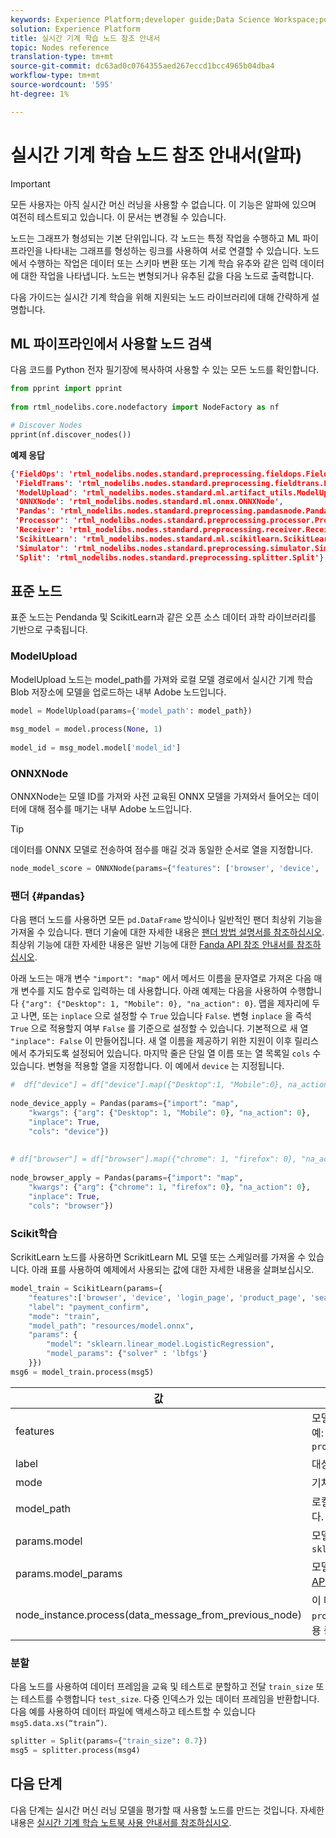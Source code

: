 ```yaml
---
keywords: Experience Platform;developer guide;Data Science Workspace;popular topics;Real-time Machine Learning;node reference;
solution: Experience Platform
title: 실시간 기계 학습 노드 참조 안내서
topic: Nodes reference
translation-type: tm+mt
source-git-commit: dc63ad0c0764355aed267eccd1bcc4965b04dba4
workflow-type: tm+mt
source-wordcount: '595'
ht-degree: 1%

---
```



# 실시간 기계 학습 노드 참조 안내서(알파)

>[!IMPORTANT]
>모든 사용자는 아직 실시간 머신 러닝을 사용할 수 없습니다. 이 기능은 알파에 있으며 여전히 테스트되고 있습니다. 이 문서는 변경될 수 있습니다.

노드는 그래프가 형성되는 기본 단위입니다. 각 노드는 특정 작업을 수행하고 ML 파이프라인을 나타내는 그래프를 형성하는 링크를 사용하여 서로 연결할 수 있습니다. 노드에서 수행하는 작업은 데이터 또는 스키마 변환 또는 기계 학습 유추와 같은 입력 데이터에 대한 작업을 나타냅니다. 노드는 변형되거나 유추된 값을 다음 노드로 출력합니다.

다음 가이드는 실시간 기계 학습을 위해 지원되는 노드 라이브러리에 대해 간략하게 설명합니다.

## ML 파이프라인에서 사용할 노드 검색

다음 코드를 Python 전자 필기장에 복사하여 사용할 수 있는 모든 노드를 확인합니다.

```python
from pprint import pprint
 
from rtml_nodelibs.core.nodefactory import NodeFactory as nf
```

```python
# Discover Nodes
pprint(nf.discover_nodes())
```

**예제 응답**

```json
{'FieldOps': 'rtml_nodelibs.nodes.standard.preprocessing.fieldops.FieldOps',
 'FieldTrans': 'rtml_nodelibs.nodes.standard.preprocessing.fieldtrans.FieldTrans',
 'ModelUpload': 'rtml_nodelibs.nodes.standard.ml.artifact_utils.ModelUpload',
 'ONNXNode': 'rtml_nodelibs.nodes.standard.ml.onnx.ONNXNode',
 'Pandas': 'rtml_nodelibs.nodes.standard.preprocessing.pandasnode.Pandas',
 'Processor': 'rtml_nodelibs.nodes.standard.preprocessing.processor.Processor',
 'Receiver': 'rtml_nodelibs.nodes.standard.preprocessing.receiver.Receiver',
 'ScikitLearn': 'rtml_nodelibs.nodes.standard.ml.scikitlearn.ScikitLearn',
 'Simulator': 'rtml_nodelibs.nodes.standard.preprocessing.simulator.Simulator',
 'Split': 'rtml_nodelibs.nodes.standard.preprocessing.splitter.Split'}
```

## 표준 노드

표준 노드는 Pendanda 및 ScikitLearn과 같은 오픈 소스 데이터 과학 라이브러리를 기반으로 구축됩니다.

### ModelUpload

ModelUpload 노드는 model_path를 가져와 로컬 모델 경로에서 실시간 기계 학습 Blob 저장소에 모델을 업로드하는 내부 Adobe 노드입니다.

```python
model = ModelUpload(params={'model_path': model_path})
  
msg_model = model.process(None, 1)
  
model_id = msg_model.model['model_id']
```

### ONNXNode

ONNXNode는 모델 ID를 가져와 사전 교육된 ONNX 모델을 가져와서 들어오는 데이터에 대해 점수를 매기는 내부 Adobe 노드입니다.

>[!TIP]
>데이터를 ONNX 모델로 전송하여 점수를 매길 것과 동일한 순서로 열을 지정합니다.

```python
node_model_score = ONNXNode(params={"features": ['browser', 'device', 'login_page', 'product_page', 'search_page'], "model_id": model_id})
```

### 팬더 {#pandas}

다음 팬더 노드를 사용하면 모든 `pd.DataFrame` 방식이나 일반적인 팬더 최상위 기능을 가져올 수 있습니다. 팬더 기술에 대한 자세한 내용은 [팬더 방법 설명서를 참조하십시오](https://pandas.pydata.org/pandas-docs/stable/reference/api/pandas.DataFrame.html). 최상위 기능에 대한 자세한 내용은 일반 기능에 대한 [Fanda API 참조 안내서를 참조하십시오](https://pandas.pydata.org/pandas-docs/stable/reference/general_functions.html).

아래 노드는 매개 변수 `"import": "map"` 에서 메서드 이름을 문자열로 가져온 다음 매개 변수를 지도 함수로 입력하는 데 사용합니다. 아래 예제는 다음을 사용하여 수행합니다 `{"arg": {"Desktop": 1, "Mobile": 0}, "na_action": 0}`. 맵을 제자리에 두고 나면, 또는 `inplace` 으로 설정할 수 `True` 있습니다 `False`. 변형 `inplace` 을 즉석 `True` 으로 적용할지 여부 `False` 를 기준으로 설정할 수 있습니다. 기본적으로 새 열 `"inplace": False` 이 만들어집니다. 새 열 이름을 제공하기 위한 지원이 이후 릴리스에서 추가되도록 설정되어 있습니다. 마지막 줄은 단일 열 이름 또는 열 목록일 `cols` 수 있습니다. 변형을 적용할 열을 지정합니다. 이 예에서 `device` 는 지정됩니다.

```python
#  df["device"] = df["device"].map({"Desktop":1, "Mobile":0}, na_action=0)
 
node_device_apply = Pandas(params={"import": "map",
    "kwargs": {"arg": {"Desktop": 1, "Mobile": 0}, "na_action": 0},
    "inplace": True,
    "cols": "device"})
 
 
# df["browser"] = df["browser"].map({"chrome": 1, "firefox": 0}, "na_action": 0})
 
node_browser_apply = Pandas(params={"import": "map",
    "kwargs": {"arg": {"chrome": 1, "firefox": 0}, "na_action": 0},
    "inplace": True,
    "cols": "browser"})
```

### Scikit학습

ScrikitLearn 노드를 사용하면 ScrikitLearn ML 모델 또는 스케일러를 가져올 수 있습니다. 아래 표를 사용하여 예제에서 사용되는 값에 대한 자세한 내용을 살펴보십시오.

```python
model_train = ScikitLearn(params={
    "features":['browser', 'device', 'login_page', 'product_page', 'search_page'],
    "label": "payment_confirm",
    "mode": "train",
    "model_path": "resources/model.onnx",
    "params": {
        "model": "sklearn.linear_model.LogisticRegression",
        "model_params": {"solver" : 'lbfgs'}
    }})
msg6 = model_train.process(msg5)
```

| 값 | 설명 |
| --- | --- |
| features | 모델에 기능 입력(문자열 목록). <br> 예: `browser`, `device`, `login_page`, `product_page`, `search_page` |
| label | 대상 열 이름(문자열). |
| mode | 기차/테스트(문자열). |
| model_path | 로컬(onnx 형식)으로 저장 모델에 대한 경로입니다. |
| params.model | 모델(문자열)에 대한 절대 가져오기 경로(예: `sklearn.linear_model.LogisticRegression`. |
| params.model_params | 모델 하이퍼매개 변수는 [sklearn API(map/dict)](https://scikit-learn.org/stable/modules/generated/sklearn.linear_model.LogisticRegression.html) 설명서를 참조하십시오. |
| node_instance.process(data_message_from_previous_node) | 이 메서드는 이전 노드에서 DataMsg를 `process()` 가져와서 변환을 적용합니다. 이는 사용 중인 현재 노드에 따라 다릅니다. |

### 분할

다음 노드를 사용하여 데이터 프레임을 교육 및 테스트로 분할하고 전달 `train_size` 또는 테스트를 수행합니다 `test_size`. 다중 인덱스가 있는 데이터 프레임을 반환합니다. 다음 예를 사용하여 데이터 파일에 액세스하고 테스트할 수 있습니다 `msg5.data.xs(“train”)`.

```python
splitter = Split(params={"train_size": 0.7})
msg5 = splitter.process(msg4)
```

## 다음 단계

다음 단계는 실시간 머신 러닝 모델을 평가할 때 사용할 노드를 만드는 것입니다. 자세한 내용은 [실시간 기계 학습 노트북 사용 안내서를 참조하십시오](./rtml-authoring-notebook.md).
